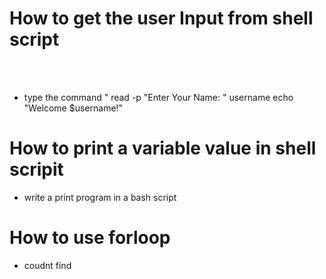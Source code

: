 # How to get the user Input from shell script
<br><BR/>
- type the command " read -p "Enter Your Name: " username echo "Welcome $username!"



# How to print a variable value in shell scripit

- write a print program in a bash script

# How to use forloop
- coudnt find